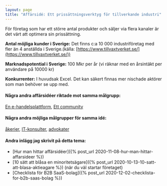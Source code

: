 ```yaml
---
layout: page
title: "Affärsidé: Ett prissättningsverktyg för tillverkande industri"
---
```

För företag som har ett större antal produkter och säljer via flera kanaler är det värt att optimera sin prissättning.

**Antal möjliga kunder i Sverige:** Det finns c:a 10 000 industriföretag med fler än 4 anställda i Sverige.(källa: [https://www.tillvaxtverket.se/](https://www.tillvaxtverket.se/))

**Marknadspotential i Sverige:** 100 Mkr per år (vi räknar med en årsintäkt per användare på 10000 kr)

**Konkurrenter:** I huvudsak Excel. Det kan säkert finnas mer nischade aktörer som man behöver se upp med.

#### Några andra affärsidéer riktade mot samma målgrupp:
[En e-handelsplattform](/affarsideer/en-e-handelsplattform-for-tillverkande-industri/), [Ett community](/affarsideer/ett-community-for-tillverkande-industri/)


#### Några andra möjliga målgrupper för samma idé:
[åkerier](/affarsideer/ett-prissattningsverktyg-for-akerier/), [IT-konsulter](/affarsideer/ett-prissattningsverktyg-for-it-konsulter/), [advokater](/affarsideer/ett-prissattningsverktyg-for-advokater/)

#### Andra inlägg jag skrivit på detta tema:
- [Hur man hittar affärsidéer]({% post_url 2020-11-08-hur-man-hittar-affarsideer %})
- [10 sätt att blåsa en minoritetsägare]({% post_url 2020-10-13-10-satt-att-blasa-aktieagare %}) (när du väl startar företaget)
- [Checklista för B2B SaaS-bolag]({% post_url 2020-12-02-checklista-for-b2b-saas-bolag %})


